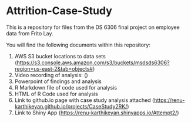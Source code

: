 # Attrition-Case-Study
This is a repository for files from the DS 6306 final project on employee data from Frito Lay.

You will find the following documents within this repository:
1. AWS S3 bucket locations to data sets (https://s3.console.aws.amazon.com/s3/buckets/msdsds6306?region=us-east-2&tab=objects#)
2. Video recording of analysis: () 
3. Powerpoint of findings and analysis
4. R Markdown file of code used for analysis
5. HTML of R Code used for analysis
6. Link to github.io page with case study analysis attached (https://renu-karthikeyan.github.io/projects/CaseStudy2RK/)
7. Link to Shiny App (https://renu-karthikeyan.shinyapps.io/Attempt2/)

